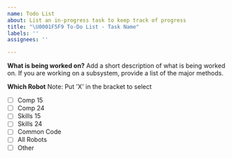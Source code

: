 ```yaml
---
name: Todo List
about: List an in-progress task to keep track of progress
title: "\U0001F5F9 To-Do List - Task Name"
labels: ''
assignees: ''

---
```


**What is being worked on?**
Add a short description of what is being worked on. If you are working on a subsystem, provide a list of the major methods.

**Which Robot**
Note: Put 'X' in the bracket to select
- [ ] Comp 15
- [ ] Comp 24
- [ ] Skills 15
- [ ] Skills 24
- [ ] Common Code
- [ ] All Robots
- [ ] Other
